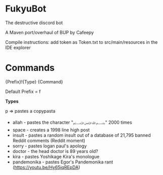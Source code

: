 # FukyuBot
The destructive discord bot

A Maven port/overhaul of BUP by Cafeepy

Compile instructions: add token as Token.txt to src/main/resources in the IDE explorer

# Commands

{Prefix}!{Type} {Command}

Default Prefix = f

**Types**

p => pastes a copypasta

 - allah - pastes the character "﷽" 2000 times
 - space - creates a 1998 line high post
 - insult - pastes a random insult out of a database of 21,795 banned Reddit comments (Reddit moment)
 - sorry - pastes logan paul's apology
 - doctor - the head doctor is 89 years old?
 - kira - pastes Yoshikage Kira's monologue
 - pandemonika - pastes Egor's Pandemonika rant (https://youtu.be/Hy65jqREpDA)
